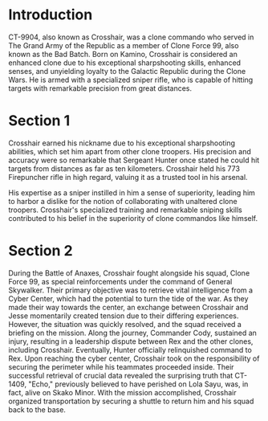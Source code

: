 # Introduction

CT-9904, also known as Crosshair, was a clone commando who served in The Grand Army of the Republic as a member of Clone Force 99, also known as the Bad Batch.
Born on Kamino, Crosshair is considered an enhanced clone due to his exceptional sharpshooting skills, enhanced senses, and unyielding loyalty to the Galactic Republic during the Clone Wars.
He is armed with a specialized sniper rifle, who is capable of hitting targets with remarkable precision from great distances.

# Section 1

Crosshair earned his nickname due to his exceptional sharpshooting abilities, which set him apart from other clone troopers.
His precision and accuracy were so remarkable that Sergeant Hunter once stated he could hit targets from distances as far as ten kilometers.
Crosshair held his 773 Firepuncher rifle in high regard, valuing it as a trusted tool in his arsenal.

His expertise as a sniper instilled in him a sense of superiority, leading him to harbor a dislike for the notion of collaborating with unaltered clone troopers.
Crosshair's specialized training and remarkable sniping skills contributed to his belief in the superiority of clone commandos like himself.

# Section 2

During the Battle of Anaxes, Crosshair fought alongside his squad, Clone Force 99, as special reinforcements under the command of General Skywalker.
Their primary objective was to retrieve vital intelligence from a Cyber Center, which had the potential to turn the tide of the war.
As they made their way towards the center, an exchange between Crosshair and Jesse momentarily created tension due to their differing experiences.
However, the situation was quickly resolved, and the squad received a briefing on the mission.
Along the journey, Commander Cody,  sustained an injury, resulting in a leadership dispute between Rex and the other clones, including Crosshair.
Eventually, Hunter officially relinquished command to Rex.
Upon reaching the cyber center, Crosshair took on the responsibility of securing the perimeter while his teammates proceeded inside.
Their successful retrieval of crucial data revealed the surprising truth that CT-1409, "Echo," previously believed to have perished on Lola Sayu, was, in fact, alive on Skako Minor.
With the mission accomplished, Crosshair organized transportation by securing a shuttle to return him and his squad back to the base.
